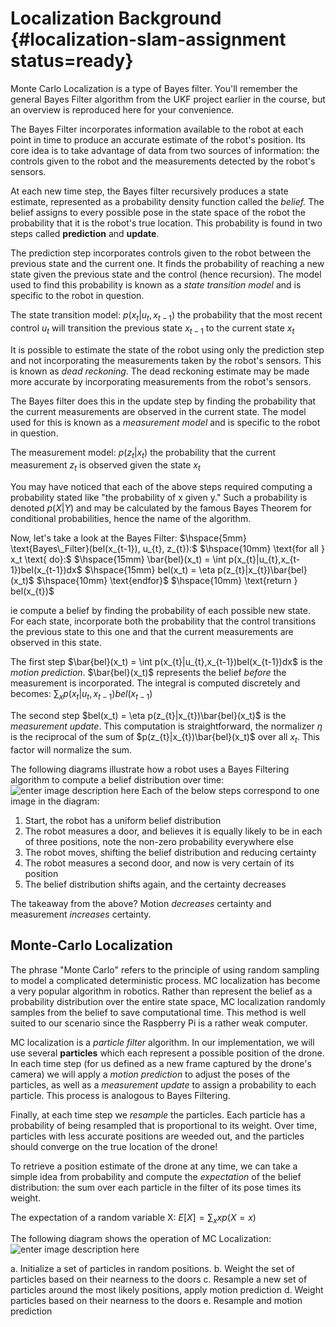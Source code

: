 # Localization Background {#localization-slam-assignment status=ready}

Monte Carlo Localization is a type of Bayes filter. You'll remember the general Bayes Filter algorithm from the UKF project earlier in the course, but an overview is reproduced here for your convenience.

The Bayes Filter incorporates information available to the robot at each point in time to produce an accurate estimate of the robot's position. Its core idea is to take advantage of data from two sources of information: the controls given to the robot and the measurements detected by the robot's sensors.

At each new time step, the Bayes filter recursively produces a state estimate, represented as a probability density function called the *belief.* The belief assigns to every possible pose in the state space of the robot the probability that it is the robot's true location. This probability is found in two steps called **prediction** and **update**.

The prediction step incorporates controls given to the robot between the previous state and the current one. It finds the probability of reaching a new state given the previous state and the control (hence recursion). The model used to find this probability is known as a *state transition model* and is specific to the robot in question.

The state transition model:
$p(x_{t}|u_{t},x_{t-1})$
 the probability that the most recent control $u_t$ will transition the previous state $x_{t-1}$ to the current state $x_t$

It is possible to estimate the state of the robot using only the prediction step and not incorporating the measurements taken by the robot's sensors. This is known as *dead reckoning*. The dead reckoning estimate may be made more accurate by incorporating measurements from the robot's sensors.

The Bayes filter does this in the update step by finding the probability that the current measurements are observed in the current state. The model used for this is known as a *measurement model* and is specific to the robot in question.

The measurement model:
$p(z_{t}|x_{t})$
the probability that the current measurement $z_t$ is observed given the state $x_t$

You may have noticed that each of the above steps required computing a probability stated like "the probability of x given y." Such a probability is denoted $p(X|Y)$ and may be calculated by the famous Bayes Theorem for conditional probabilities, hence the name of the algorithm.

Now, let's take a look at the Bayes Filter:
$\hspace{5mm} \text{Bayes\_Filter}(bel(x_{t-1}), u_{t}, z_{t}):$
$\hspace{10mm} \text{for all } x_t \text{ do}:$
$\hspace{15mm} \bar{bel}(x_t) = \int p(x_{t}|u_{t},x_{t-1})bel(x_{t-1})dx$
$\hspace{15mm} bel(x_t) = \eta p(z_{t}|x_{t})\bar{bel}(x_t)$
$\hspace{10mm} \text{endfor}$
$\hspace{10mm} \text{return } bel(x_{t})$

ie compute a belief by finding the probability of each possible new state. For each state, incorporate both the probability that the control transitions the previous state to this one and that the current measurements are observed in this state.

The first step $\bar{bel}(x_t) = \int p(x_{t}|u_{t},x_{t-1})bel(x_{t-1})dx$  is the *motion prediction*. $\bar{bel}(x_t)$ represents the belief *before* the measurement is incorporated. The integral is computed discretely and becomes:
$\sum_x{p(x_t|u_t,x_{t-1})bel(x_{t-1})}$

The second step $bel(x_t) = \eta p(z_{t}|x_{t})\bar{bel}(x_t)$ is the *measurement update*. This computation is straightforward, the normalizer $\eta$ is the reciprocal of the sum of $p(z_{t}|x_{t})\bar{bel}(x_t)$ over all $x_t$. This factor will normalize the sum.

The following diagrams illustrate how a robot uses a Bayes Filtering algorithm to compute a belief distribution over time:
![enter image description here](bayes.png)
Each of the below steps correspond to one image in the diagram:

1. Start, the robot has a uniform belief distribution  
2. The robot measures a door, and believes it is equally likely to be in each of three positions, note the non-zero probability everywhere else
3. The robot moves, shifting the belief distribution and reducing certainty
4. The robot measures a second door, and now is very certain of its position
5. The belief distribution shifts again, and the certainty decreases

The takeaway from the above? Motion *decreases* certainty and measurement *increases* certainty.

## Monte-Carlo Localization
The phrase "Monte Carlo" refers to the principle of using random sampling to model a complicated deterministic process. MC localization has become a very popular algorithm in robotics. Rather than represent the belief as a probability distribution over the entire state space, MC localization randomly samples from the belief to save computational time. This method is well suited to our scenario since the Raspberry Pi is a rather weak computer.

MC localization is a *particle filter* algorithm. In our implementation, we will use several **particles** which each represent a possible position of the drone. In each time step (for us defined as a new frame captured by the drone's camera) we will apply a *motion prediction* to adjust the poses of the particles, as well as a *measurement update* to assign a probability to each particle. This process is analogous to Bayes Filtering.

Finally, at each time step we *resample* the particles. Each particle has a probability of being resampled that is proportional to its weight. Over time, particles with less accurate positions are weeded out, and the particles should converge on the true location of the drone!

To retrieve a position estimate of the drone at any time, we can take a simple idea from probability and compute the *expectation* of the belief distribution: the sum over each particle in the filter of its pose times its weight.

The expectation of a random variable X:
$E[X] = \sum_x{xp(X=x)}$

The following diagram shows the operation of MC Localization:
![enter image description here](localization.png)

 a. Initialize a set of particles in random positions.
 b. Weight the set of particles based on their nearness to the doors
 c. Resample a new set of particles around the most likely positions, apply motion prediction
 d. Weight particles based on their nearness to the doors
 e. Resample and motion prediction
